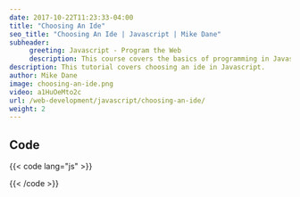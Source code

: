 ```yaml
---
date: 2017-10-22T11:23:33-04:00
title: "Choosing An Ide"
seo_title: "Choosing An Ide | Javascript | Mike Dane"
subheader:
     greeting: Javascript - Program the Web
     description: This course covers the basics of programming in Javascript. Work your way through the videos/articles and I'll teach you everything you need to know to make your website more responsive!
description: This tutorial covers choosing an ide in Javascript.
author: Mike Dane
image: choosing-an-ide.png
video: a1HuOeMto2c
url: /web-development/javascript/choosing-an-ide/
weight: 2
---
```


## Code

{{< code lang="js" >}}

{{< /code >}}